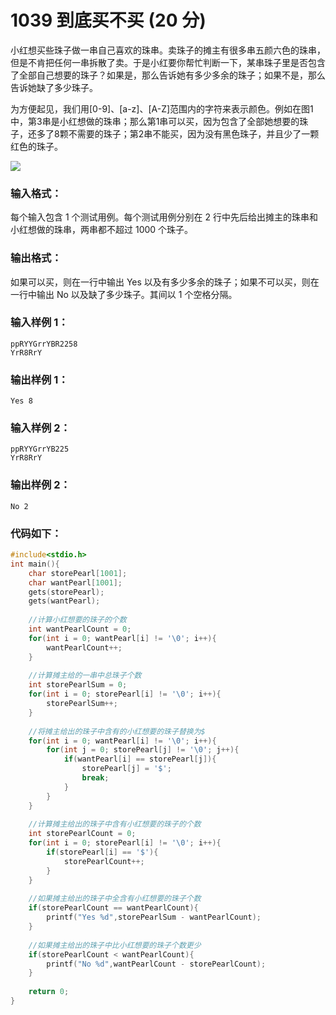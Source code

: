 # 1039 到底买不买 (20 分)
小红想买些珠子做一串自己喜欢的珠串。卖珠子的摊主有很多串五颜六色的珠串，但是不肯把任何一串拆散了卖。于是小红要你帮忙判断一下，某串珠子里是否包含了全部自己想要的珠子？如果是，那么告诉她有多少多余的珠子；如果不是，那么告诉她缺了多少珠子。

为方便起见，我们用[0-9]、[a-z]、[A-Z]范围内的字符来表示颜色。例如在图1中，第3串是小红想做的珠串；那么第1串可以买，因为包含了全部她想要的珠子，还多了8颗不需要的珠子；第2串不能买，因为没有黑色珠子，并且少了一颗红色的珠子。

![](https://images.ptausercontent.com/b7e2ffa6-8819-436d-ad79-a41263abe914.jpg)
### 输入格式：
每个输入包含 1 个测试用例。每个测试用例分别在 2 行中先后给出摊主的珠串和小红想做的珠串，两串都不超过 1000 个珠子。
### 输出格式：
如果可以买，则在一行中输出 Yes</font> 以及有多少多余的珠子；如果不可以买，则在一行中输出 No </font> 以及缺了多少珠子。其间以 1 个空格分隔。
### 输入样例 1：
```
ppRYYGrrYBR2258
YrR8RrY
```
### 输出样例 1：
```
Yes 8
```
### 输入样例 2：
```
ppRYYGrrYB225
YrR8RrY
```
### 输出样例 2：
```
No 2
```
### 代码如下：
```c
#include<stdio.h>
int main(){
    char storePearl[1001];
    char wantPearl[1001];
    gets(storePearl);
    gets(wantPearl);
    
    //计算小红想要的珠子的个数 
    int wantPearlCount = 0;
    for(int i = 0; wantPearl[i] != '\0'; i++){
        wantPearlCount++;
    }
    
    //计算摊主给的一串中总珠子个数 
    int storePearlSum = 0;
    for(int i = 0; storePearl[i] != '\0'; i++){
        storePearlSum++;
    }
    
    //将摊主给出的珠子中含有的小红想要的珠子替换为$ 
    for(int i = 0; wantPearl[i] != '\0'; i++){
        for(int j = 0; storePearl[j] != '\0'; j++){
            if(wantPearl[i] == storePearl[j]){
                storePearl[j] = '$';
                break;
            }
        }
    }
    
    //计算摊主给出的珠子中含有小红想要的珠子的个数 
    int storePearlCount = 0;
    for(int i = 0; storePearl[i] != '\0'; i++){
        if(storePearl[i] == '$'){
            storePearlCount++;
        }
    }
    
    //如果摊主给出的珠子中全含有小红想要的珠子个数 
    if(storePearlCount == wantPearlCount){
        printf("Yes %d",storePearlSum - wantPearlCount);
    }
    
    //如果摊主给出的珠子中比小红想要的珠子个数更少 
    if(storePearlCount < wantPearlCount){
        printf("No %d",wantPearlCount - storePearlCount);
    }
    
    return 0;
}
```